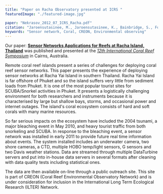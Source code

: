 ```yaml
---
title: "Paper on Racha Observatory presented at ICRS "
featuredImage: "./featured-image.jpg"

paper: "Nekrasov_2012_07_ICRS_Racha.pdf"
citation: "Jaroensutasinee, M., Jaroensutasinee, K., Bainbridge, S., Fountain, T., Chumkiew, S., Noonsang, P. Kuhapon, U. Vannarat, S. Poyai, S. Nekrasov, M. \"Sensor Networks Applications for Reefs at Racha Island, Thailand.\" Proceedings of the 12th International Coral Reef Symposium. Cairns, Australia. 9-13 July 2012."
keywords: "Sensor network, Coral, CREON, Environmental observing"
---
```

Our paper: **[Sensor Networks Applications for Reefs at Racha Island, Thailand](/papers/Nekrasov_2012_07_ICRS_Racha.pdf)** was published and presented at the *[12th International Coral Reef Symposium](http://www.icrs2012.com/)* in Cairns, Australia.

Remote coral reef islands present a series of challenges for deploying coral reef sensor networks.
This paper presents the experience of deploying sensor networks at Racha Yai Island in southern Thailand.
Racha Yai Island is far offshore of Phuket and so the island suffers very little from sediment loads from Phuket. It is one of the most popular tourist sites for SCUBA/Snorkel activities in Phuket. It presents a logistically challenging environment for both researchers and instruments because it is characterised by large but shallow bays, storms, and occasional power and internet outages. The island's coral ecosystem consists of hard and soft corals with many marine resources. 

So far serious impacts on the ecosystem have included the 2004 tsunami, a major bleaching event in May 2010, and heavy tourist traffic from both snorkeling and SCUBA. In response to the bleaching event, a sensor network was installed in early 2011 to provide future real time information about events. The system installed includes an underwater camera, two shore cameras, a CTD, multiple HOBO temp/light sensors, G sensors and two Davis weather stations. Data are streamed through multiple DataTurbine servers and put into in-house data servers in several formats after cleaning with data quality tests including statistical ones. 

The data are then available on-line through a public outreach site. This site is part of CREON (Coral Reef Environmental Observatory Network) and is under consideration for inclusion in the International Long Term Ecological Research (ILTER) Network.

